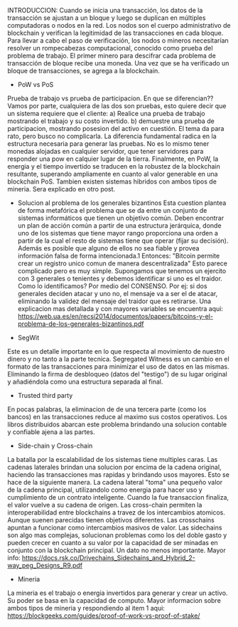 INTRODUCCION: Cuando se inicia una transacción, los datos de la transacción se ajustan a un bloque y luego se duplican en múltiples computadoras o nodos en la red. Los nodos son el cuerpo administrativo de blockchain y verifican la legitimidad de las transacciones en cada bloque. Para llevar a cabo el paso de verificación, los nodos o mineros necesitarían resolver un rompecabezas computacional, conocido como prueba del problema de trabajo. El primer minero para descifrar cada problema de transacción de bloque recibe una moneda. Una vez que se ha verificado un bloque de transacciones, se agrega a la blockchain.

- PoW vs PoS 

Prueba de trabajo vs prueba de participacion. En que se diferencian?? 
Vamos por parte, cualquiera de las dos son pruebas, esto quiere decir que un sistema requiere que el cliente:
 a) Realice una prueba de trabajo mostrando el trabajo y su costo invertido.
 b) demuestre una prueba de participacion, mostrando posesion del activo en cuestión.
El tema da para rato, pero busco no complicarla. La diferencia fundamental radica en la estructura necesaria para generar las pruebas. No es lo mismo tener monedas alojadas en cualquier servidor, que tener servidores para responder una pow en calquier lugar de la tierra. 
Finalmente, en PoW, la energia y el tiempo invertido se traducen en la robustez de la blockchain resultante, superando ampliamente en cuanto al valor generable en una blockchain PoS.
Tambien existen sistemas hibridos con ambos tipos de mineria. Sera explicado en otro post.

- Solucion al problema de los generales bizantinos
 Esta cuestion plantea de forma metafórica el problema que se da entre un conjunto de sistemas informáticos que tienen un objetivo común. Deben encontrar un plan de acción común a partir de una estructura jerárquica, donde uno de los sistemas que tiene mayor rango proporciona una orden a partir de la cual el resto de sistemas tiene que operar (fijar su decisión). Además es posible que alguno de ellos no sea fiable y provea información falsa de forma intencionada.1​
Entonces: "Bitcoin permite crear un registro unico comun de manera descentralizada"
 Esto parece complicado pero es muy simple. Supongamos que tenemos un ejercito con 3 generales o tenientes y debemos identificar si uno es el traidor. Como lo identificamos? Por medio del CONSENSO. Por ej: si dos generales deciden atacar y uno no, el mensaje va a ser el de atacar, eliminando la validez del mensaje del traidor que es retirarse.
 Una explicacion mas detallada y con mayores variables se encuentra aqui: 
https://web.ua.es/en/recsi2014/documentos/papers/bitcoins-y-el-problema-de-los-generales-bizantinos.pdf

- SegWit

Este es un detalle importante en lo que respecta al movimiento de nuestro dinero y no tanto a la parte tecnica. Segregated Witness es un cambio en el formato de las transacciones para minimizar el uso de datos en las mismas. Eliminando la firma de desbloqueo (datos del "testigo") de su lugar original y añadiéndola como una estructura separada al final.

- Trusted third party

En pocas palabras, la eliminacion de de una tercera parte (como los bancos) en las transacciones reduce al maximo sus costos operativos. Los libros distribuidos abarcan este problema brindando una solucion contable y confiable ajena a las partes.

- Side-chain y Cross-chain

La batalla por la escalabilidad de los sistemas tiene multiples caras. Las cadenas laterales brindan una solucion por encima de la cadena original, haciendo las transacciones mas rapidas y brindando usos mayores. Esto se hace de la siguiente manera. La cadena lateral "toma" una pequeño valor de la cadena principal, utilizandolo como energia para hacer uso y cumplimiento de un contrato inteligente. Cuando la fue transaccion finaliza, el valor vuelve a su cadena de origen. 
Las cross-chain permiten la interoperabilidad entre blockchains a travez de los intercambios atomicos.
Aunque suenen parecidas tienen objetivos diferentes. Las crosschains apuntan a funcionar como intercambios masivos de valor. Las sidechains son algo mas complejas, solucionan problemas como los del doble gasto y pueden crecer en cuanto a su valor por la capacidad de ser minadas en conjunto con la blockchain principal. Un dato no menos importante.
Mayor info: https://docs.rsk.co/Drivechains_Sidechains_and_Hybrid_2-way_peg_Designs_R9.pdf

- Mineria

La mineria es el trabajo o energia invertidos para generar y crear un activo. Su poder se basa en la capacidad de computo. 
Mayor informacion sobre ambos tipos de mineria y respondiendo al item 1 aqui:
https://blockgeeks.com/guides/proof-of-work-vs-proof-of-stake/
